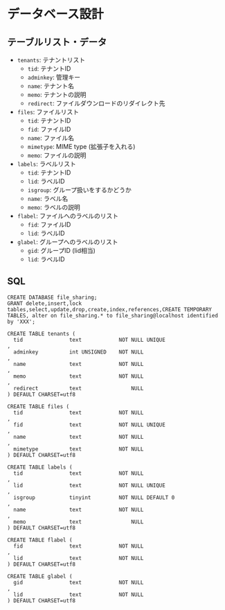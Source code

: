 # データベース設計

## テーブルリスト・データ

* `tenants`: テナントリスト
  * `tid`: テナントID
  * `adminkey`: 管理キー
  * `name`: テナント名
  * `memo`: テナントの説明
  * `redirect`: ファイルダウンロードのリダイレクト先
* `files`: ファイルリスト
  * `tid`: テナントID
  * `fid`: ファイルID
  * `name`: ファイル名
  * `mimetype`: MIME type (拡張子を入れる)
  * `memo`: ファイルの説明
* `labels`: ラベルリスト
  + `tid`: テナントID
  * `lid`: ラベルID
  * `isgroup`: グループ扱いをするかどうか
  * `name`: ラベル名
  * `memo`: ラベルの説明
* `flabel`: ファイルへのラベルのリスト
  * `fid`: ファイルID
  * `lid`: ラベルID
* `glabel`: グループへのラベルのリスト
  * `gid`: グループID (lid相当)
  * `lid`: ラベルID

## SQL

```
CREATE DATABASE file_sharing;
GRANT delete,insert,lock tables,select,update,drop,create,index,references,CREATE TEMPORARY TABLES, alter on file_sharing.* to file_sharing@localhost identified by 'XXX';
```

```
CREATE TABLE tenants (
  tid               text            NOT NULL UNIQUE                      ,
  adminkey          int UNSIGNED    NOT NULL                             ,
  name              text            NOT NULL                             ,
  memo              text            NOT NULL                             ,
  redirect          text                NULL                             
) DEFAULT CHARSET=utf8

CREATE TABLE files (
  tid               text            NOT NULL                             ,
  fid               text            NOT NULL UNIQUE                      ,
  name              text            NOT NULL                             ,
  mimetype          text            NOT NULL                             
) DEFAULT CHARSET=utf8

CREATE TABLE labels (
  tid               text            NOT NULL                             ,
  lid               text            NOT NULL UNIQUE                      ,
  isgroup           tinyint         NOT NULL DEFAULT 0                   ,
  name              text            NOT NULL                             ,
  memo              text                NULL                             
) DEFAULT CHARSET=utf8

CREATE TABLE flabel (
  fid               text            NOT NULL                             ,
  lid               text            NOT NULL                             
) DEFAULT CHARSET=utf8

CREATE TABLE glabel (
  gid               text            NOT NULL                             ,
  lid               text            NOT NULL                             
) DEFAULT CHARSET=utf8
```
